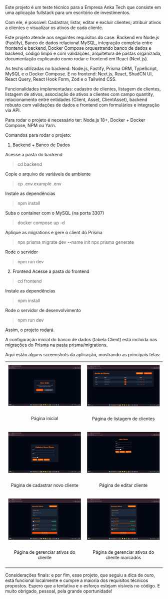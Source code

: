Este projeto é um teste técnico para a Empresa Anka Tech que consiste em uma aplicação fullstack para um escritório de investimentos. 

Com ele, é possível: Cadastrar, listar, editar e excluir clientes; atribuir ativos a clientes e visualizar os ativos de cada cliente.

Este projeto atende aos seguintes requisitos do case: Backend em Node.js (Fastify), Banco de dados relacional MySQL, integração completa entre frontend e backend, Docker Compose orquestrando banco de dados e backend,
código limpo e com validações, arquitetura de pastas organizada, documentação explicando como rodar e frontend em React (Next.js).

As techs utilizadas no backend: Node.js, Fastify, Prisma ORM, TypeScript, MySQL e o Docker Compose.
E no frontend: Next.js, React, ShadCN UI, React Query, React Hook Form, Zod e o Tailwind CSS.

Funcionalidades implementadas: cadastro de clientes, listagem de clientes, listagem de ativos, associação de ativos a clientes com campo quantity, relacionamento entre entidades (Client, Asset, ClientAsset), backend
robusto com validações de dados e frontend com formulários e integração via API.

Para rodar o projeto é necessário ter: Node.js 18+, Docker + Docker Compose, NPM ou Yarn.

Comandos para rodar o projeto:
1. Backend + Banco de Dados

Acesse a pasta do backend
>cd backend

Copie o arquivo de variáveis de ambiente
>cp .env.example .env

Instale as dependências
>npm install

Suba o container com o MySQL (na porta 3307)
>docker compose up -d

Aplique as migrations e gere o client do Prisma
>npx prisma migrate dev --name init
>npx prisma generate

Rode o servidor
>npm run dev

2. Frontend
Acesse a pasta do frontend
>cd frontend

Instale as dependências
>npm install

Rode o servidor de desenvolvimento
>npm run dev

Assim, o projeto rodará.

A configuração inicial do banco de dados (tabela Client) está incluída nas migrações do Prisma na pasta prisma/migrations.

Aqui estão alguns screenshots da aplicação, mostrando as principais telas:

<table style="width: 100%;">
  <tr>
    <td style="width: 50%; padding: 10px; vertical-align: top;">
      <img src="prints/1.png" alt="Descrição da Tela 1" style="width: 100%; max-width: 400px; display: block; margin: 0 auto;">
      <br>
      <p style="text-align: center;">Página inicial</p>
    </td>
    <td style="width: 50%; padding: 10px; vertical-align: top;">
      <img src="prints/2.png" alt="Descrição da Tela 2" style="width: 100%; max-width: 400px; display: block; margin: 0 auto;">
      <br>
      <p style="text-align: center;">Página de listagem de clientes</p>
    </td>
  </tr>
  <tr>
    <td style="width: 50%; padding: 10px; vertical-align: top;">
      <img src="prints/3.png" alt="Descrição da Tela 3" style="width: 100%; max-width: 400px; display: block; margin: 0 auto;">
      <br>
      <p style="text-align: center;">Página de cadastrar novo cliente</p>
    </td>
    <td style="width: 50%; padding: 10px; vertical-align: top;">
      <img src="prints/4.png" alt="Descrição da Tela 4" style="width: 100%; max-width: 400px; display: block; margin: 0 auto;">
      <br>
      <p style="text-align: center;">Página de editar cliente</p>
    </td>
  </tr>
  <tr>
    <td style="width: 50%; padding: 10px; vertical-align: top;">
      <img src="prints/5.png" alt="Descrição da Tela 5" style="width: 100%; max-width: 400px; display: block; margin: 0 auto;">
      <br>
      <p style="text-align: center;">Página de gerenciar ativos do cliente</p>
    </td>
    <td style="width: 50%; padding: 10px; vertical-align: top;">
      <img src="prints/6.png" alt="Descrição da Tela 6" style="width: 100%; max-width: 400px; display: block; margin: 0 auto;">
      <br>
      <p style="text-align: center;">Página de gerenciar ativos do cliente marcados</p>
    </td>
  </tr>
</table>

Considerações finais:
e por fim, esse projeto, que seguiu a dica de ouro, está funcional localmente e cumpre a maioria dos requisitos técnicos propostos.
Espero que a tentativa e o esforço estejam visíveis no código. E muito obrigado, pessoal, pela grande oportunidade!






